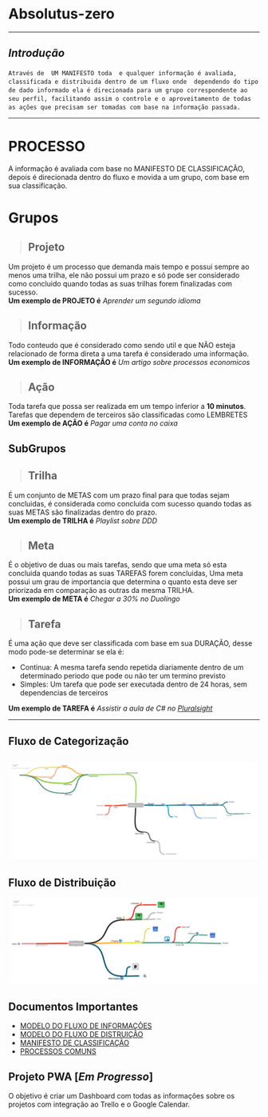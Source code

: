 # Absolutus-zero
---

## _Introdução_
`` Através de  UM MANIFESTO toda  e qualquer informação é avaliada, classificada e distribuida dentro de um fluxo onde 
dependendo do tipo de dado informado ela é direcionada para um grupo correspondente ao seu perfil, facilitando assim o controle e o aproveitamento de todas as ações que precisam ser tomadas com base na informação passada. ``

---

# PROCESSO

A informação é avaliada com base no MANIFESTO DE CLASSIFICAÇÃO, depois é direcionada dentro do fluxo e movida a um grupo, com base em sua classificação.

# Grupos
 > ##  Projeto
 Um projeto é um processo que demanda mais tempo e possui sempre ao menos uma trilha, ele não possui um prazo e só pode ser considerado como concluido quando todas as suas trilhas forem finalizadas com sucesso.  
 **Um exemplo de PROJETO é**  _Aprender um segundo idioma_


> ## Informação
Todo conteudo que é considerado como sendo util e que NÃO esteja relacionado de forma direta a uma tarefa é considerado uma informação.  
**Um exemplo de INFORMAÇÃO é** _Um artigo sobre processos economicos_

> ## Ação
Toda tarefa que possa ser realizada em um tempo inferior a **10 minutos**. Tarefas que dependem de terceiros são classificadas como LEMBRETES  
**Um exemplo de AÇÃO é** _Pagar uma conta no caixa_

## SubGrupos
> ## Trilha
É um conjunto de METAS com um prazo final para que todas sejam concluidas, é considerada como concluida com sucesso quando todas as suas METAS são finalizadas dentro do prazo.  
**Um exemplo de TRILHA é** _Playlist sobre DDD_
> ## Meta
 É o objetivo de duas ou mais tarefas, sendo que uma meta só esta concluida quando todas as suas TAREFAS forem concluidas,
 Uma meta possui um grau de importancia que determina o quanto esta deve ser priorizada em comparação as outras da mesma TRILHA.  
 **Um exemplo de META é** _Chegar a 30% no Duolingo_

> ## Tarefa
É uma ação que deve ser classificada com base em sua DURAÇÃO, desse modo pode-se determinar se ela é:
 - Continua: A mesma tarefa sendo repetida diariamente dentro de um determinado periodo que pode ou não ter um termino previsto
 - Simples: Um tarefa que pode ser executada dentro de 24 horas, sem dependencias de terceiros  

**Um exemplo de TAREFA é** _Assistir a aula de C# no [Pluralsight]( pluralsight.com)_

---

## Fluxo de Categorização
![Fluxograma](imgs/manifesto.png)
---
## Fluxo de Distribuição
![Fluxograma](imgs/dist.png)

## Documentos Importantes
- [MODELO DO FLUXO DE INFORMAÇÕES](https://coggle.it/diagram/Wc0tvUyLwQABrKsl)  
- [MODELO DO FLUXO DE DISTRUIÇÃO](https://coggle.it/diagram/Wc55LSY9AQABlewQ)
- [MANIFESTO DE CLASSIFICAÇÃO](manifestos/manifesto.md)
- [PROCESSOS COMUNS](docs/processos.md)

## Projeto PWA [_Em Progresso_]

 O objetivo é criar um Dashboard com todas as informações sobre os projetos com integração ao Trello e o Google Calendar.


